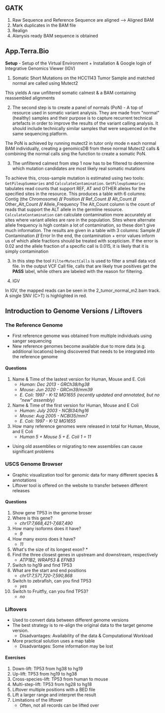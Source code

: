 
## GATK

1. Raw Sequence and Reference Sequence are aligned --> Aligned BAM
2. Mark duplicates in the BAM file
3. Realign
4. Alanysis ready BAM sequence is obtained


## App.Terra.Bio

**Setup** - Setup of the Virtual Environment + Installation & Google login of Integrative Genomics Viewer (IGV)

1.  Somatic Short Mutations on the HCC1143 Tumor Sample and matched normal are called using Mutect2 

This yields A raw unfiltered somatic calmest & a BAM containing reassembled alignments

2. The second step is to create a panel of normals (PoN) - A top of resource used in somatic variant analysis. They are made from "normal" (healthy) samples and their purpose is to capture recurrent technical artefacts in order to improve the results of the variant calling analysis. It should include technically similar samples that were sequenced on the same sequencing platform. 

The PoN is achieved by running mutect2 in tutor only mode n each normal BAM individually, creating a genomicsDB from these normal Mutect2 calls & combining the normal calls sing the function to create a somatic PoN.

3. The unfiltered calmest from step 1 now has to be filtered to determine which mutation candidates are most likely real somatic mutations

To achieve this, cross-sample mutation is estimated using two tools: `GetPileupSummaries` and `CalculateContamination`. `GetPileupSummaries`  tabulates read counts that support REF, AT and OTHER alleles for the specified sites in the resource. This produces a table with 6 columns: 
Contig (the Chromosome) **//** Position **//** Ref_Count **//** Alt_Count **//** Other_Alt_Count **//** Allele_Frequency
The Alt_Count column is the count of reads that support the ALT allele in the germline resource.
`CalculateContamination` can calculate contamination more accurately at sites where variant alleles are rare in the population. Sites where alternate allele frequency is high contain a lot of contamination, so these don't give much information. The results are given in a table with 3 columns:
Sample **//** Contamination **//** Error
In the end, the contamination + error values inform us of which allele fractions should be treated with scepticism. If the error is 0.02 and the allele fraction of a specific call is 0.015, it is likely that it is simply contamination

3. In this step the tool `FilterMutectCalls` is used to filter a small data vcd file. In the output VCF Call file, calls that are likely true positives get the **PASS** label, while others are labeled with the reason for filtering.

4. IGV

In IGV, the mapped reads can be seen in the 2_tumor_normal_m2.bam track. A single SNV (C>T) is highlighted in red.


## Introduction to Genome Versions / Liftovers

### The Reference Genome

* First reference genome was obtained from multiple individuals using sanger sequencing
* New reference genomes become available due to more data (e.g. additional locations) being discovered that needs to be integrated into the reference genome

#### Questions

1. Name & Time of the lastest version for Human, Mouse and E. Coli
	* *Human: Dec 2013 - GRCh38/hg38*
	* *Mouse: Jun 2020 - GRCm39/mm39*
	* *E. Coli: 1997 - K-12 MG1655 (recently updated and annotated, but no "new" assembly)*
2. Name & Time of the first version for Human, Mouse and E Coli 
	* *Human: July 2003 - NCBI34/hg16*
	* *Mouse: Aug 2005 - NCBI35/mm7*
	* *E. Coli: 1997 - K-12 MG1655*
4. How many reference genomes were released in total for Human, Mouse, and E Coli
	* *Human 5 + Mouse 5 + E. Coli 1 = 11*

* Using old assemblies or migrating to new assemblies can cause significant problems

### USCS Genome Browser

* Graphic visualization tool for genomic data for many different species & annotations
* Liftover tool is offered on the website to transfer between different releases

#### Questions

1. Show gene TP53 in the genome broser
2. Where is this gene?
	* *chr17:7,668,421-7,687,490*
3. How many isoforms does it have?
	* *9*
4. How many exons does it have?
	* *11*
5. What's the size of its longest exon?
	* 
6. Find the three closest genes in upstream and downstream, respectively
	* *ATP1B2, WRAP53 & EFNB3*
7. Switch to hg19 and find TP53
8. What are the start and end positions
	* *chr17:7,571,720-7,590,868*
9. Switch to zebrafish, can you find TP53
	* *yes*
10. Switch to Fruitfly, can you find TP53? 
	* *no*


### Liftovers

* Used to convert data between different genome versions
* The best strategy is to re-align the original data to the target genome version.
	* Disadvantages: Availability of the data & Computational Workload
* More practical solution uses a map table
	* Disadvantages: Some information may be lost

#### Exercises

1. Down-lift: TP53 from hg38 to hg19
2. Up-lift: TP53 from hg19 to hg38
3. Cross-species-lift: TP53 from human to mouse
4. Multi-step-lift: TP53 from hg28 to hg18
5. Liftover multiple positions with a BED file
6. Lift a larger range and interpret the result
7. Limitations of the liftover
	* Often, not all records can be lifted over




